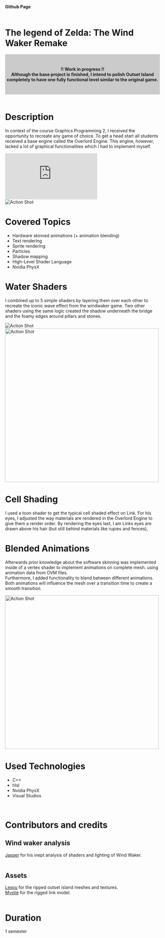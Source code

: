 <style>
    #myFrame { width:100%; height:300px; }
</style>

<script>
    import {FaGithub} from 'svelte-icons/fa';
</script>

<div class="socials flex  " style="padding-bottom:20px;">
     <b style="padding-right:20px; padding-top:5px">Github Page</b>
    <span>
        <a  href="https://github.com/gillianassi/TheWindWaker_Remake" target="_blank" rel="no-referrer"><FaGithub />
        </a>
    </span>
</div>

# The legend of Zelda: The Wind Waker Remake

<div  style="background-color:rgba(0, 0, 0, 0.2); text-align:center; vertical-align: middle; padding:40px 0;">
    <div class="text-align: center">
        <b>!! Work in progress !!</b>
    </div>
    <div class="text-align: center" >
        <b>Although the base project is finished, I intend to polish Outset Island completely to have one fully functional level similar to the original game.</b>  <br> 
    </div>
</div>
<br>

<div id="markdownBody">
    <div class="grid-container grid-centered-container reversed-col-content">
        <div>
            <h1 class="title">Description</h1>
            <p>
            In context of the course Graphics Programming 2, I received the opportunity to recreate any game of choice. To get a head start all students received a base engine called the Overlord Engine. This engine, however, lacked a lot of graphical functionalities which I had to implement myself.
            </p>
        </div>
        <iframe title="vimeo-player" class="frame" src="https://player.vimeo.com/video/725256028?h=16ab996b9a" frameborder="0" allowfullscreen></iframe>
    </div>
    <div class="grid-container grid-centered-container">
        <img class="rounded-3xl shadow-xl"  src="https://ik.imagekit.io/gillianassi/Projects/WindWakerRemake/LinkPose_wWmkuMK0T.jpg?ik-sdk-version=javascript-1.4.3&updatedAt=1661690185200" alt="Action Shot"  width="auto" />
        <div>
            <h1 class="title">Covered Topics</h1>
            <ul class="list-disc marker:text-purple-300 pl-10">
                <li>Hardware skinned animations (+ animation blending)</li>
                <li>Text rendering</li>
                <li>Sprite rendering</li>
                <li>Particles</li>
                <li>Shadow mapping</li>
                <li>High-Level Shader Language</li>
                <li>Nvidia PhysX</li>
            </ul>
        </div>
    </div>
    <div class="grid-container grid-centered-container reversed-col-content">
        <div>
            <h1 class="title">Water Shaders</h1>
            <p>
                I combined up to 5 simple shaders by layering them over each other to recreate the iconic wave effect from the windwaker game. Two other shaders using the same logic created the shadow underneath the bridge and the foamy edges around pillars and stones.
            </p>
        </div>
         <img class="rounded-3xl shadow-xl" src="https://ik.imagekit.io/gillianassi/Projects/WindWakerRemake/SeaShader_7O43miNvM.gif?ik-sdk-version=javascript-1.4.3&updatedAt=1661693031830" alt="Action Shot"  width="auto" />
    </div>
    <div class="grid-container grid-centered-container">
        <img class="rounded-3xl shadow-xl"  src="https://ik.imagekit.io/gillianassi/Projects/WindWakerRemake/CellShader?ik-sdk-version=javascript-1.4.3&updatedAt=1661694632152" alt="Action Shot"  width="500px" />
        <div>
            <h1 class="title">Cell Shading</h1>
            <p>
                I used a toon shader to get the typical cell shaded effect on Link. For his eyes, I adjusted the way materials are rendered in the Overlord Engine to give them a render order. By rendering the eyes last, I am Links eyes are drawn above his hair (but still behind materials like rupies and fences),
            </p>
        </div>
    </div>
    <div class="grid-container grid-centered-container reversed-col-content">
        <div>
            <h1 class="title">Blended Animations</h1>
            <p>
                Afterwards prior knowledge about the software skinning was implemented inside of a vertex shader to implement animations on complete mesh. using animation data from OVM files. <br>
                Furthermore, I added functionality to blend between different animations. Both animations will influence the mesh over a transition time to create a smooth transition. 
            </p>
        </div>
        <div >
         <img class="rounded-3xl shadow-xl" src="https://ik.imagekit.io/gillianassi/Projects/WindWakerRemake/BlendedAnimation_YAnsej-sX.gif?ik-sdk-version=javascript-1.4.3&updatedAt=1661722199346" alt="Action Shot"  width="500" />
         </div>
    </div>
</div>


# Used Technologies<br>
<div>
    <ul class="list-disc marker:text-purple-300 pl-10">
        <li>C++</li>
        <li>hlsl</li>
        <li>Nvidia PhysX</li>
        <li>Visual Studios</li>
    </ul>
</div> 
<br>


# Contributors and credits
## Wind waker analysis
<div>

</div>
 <a class="text-gPrimaryColor underline font-bold" href="https://www.youtube.com/channel/UC5bN6XKHDCFt_wYAJmsP_Mg" target="_blank" rel="no-referrer">Jasper</a> for his inept analysis of shaders and lighting of Wind Waker.
<br><br>

## Assets
<div>
    <a class="text-gPrimaryColor underline font-bold" href="https://www.models-resource.com/gamecube/legendofzeldathewindwaker/model/417/" target="_blank" rel="no-referrer">Lexou</a> for the ripped outset island meshes and textures.
</div>
<div>
    <a class="text-gPrimaryColor underline font-bold" href="https://www.models-resource.com/gamecube/legendofzeldathewindwaker/model/7795/" target="_blank" rel="no-referrer">Mystie</a> for the rigged link model.
</div>
<br>

# Duration
1 semester
